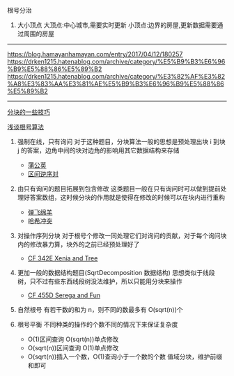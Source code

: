 根号分治

1. 大小顶点
   大顶点:中心城市,需要实时更新
   小顶点:边界的房屋,更新数据需要通过周围的房屋

---

https://blog.hamayanhamayan.com/entry/2017/04/12/180257
https://drken1215.hatenablog.com/archive/category/%E5%B9%B3%E6%96%B9%E5%88%86%E5%89%B2
https://drken1215.hatenablog.com/archive/category/%E3%82%AF%E3%82%A8%E3%83%AA%E3%81%AE%E5%B9%B3%E6%96%B9%E5%88%86%E5%89%B2

---

[分块的一些技巧](https://dpair.gitee.io/articles/block/)

[浅谈根号算法](https://ddosvoid.github.io/2020/10/18/%E6%B5%85%E8%B0%88%E6%A0%B9%E5%8F%B7%E7%AE%97%E6%B3%95/)

1. 强制在线，只有询问
   对于这种题目，分块算法一般的思想是预处理出块 i 到块 j​ 的答案，边角中间的块对边角的影响用其它数据结构来存储

   - [蒲公英](https://ddosvoid.github.io/2020/10/17/Luogu-P4168-Violet-%E8%92%B2%E5%85%AC%E8%8B%B1/)
   - [区间逆序对](https://ddosvoid.github.io/2020/10/18/bzoj-3744-Gty%E7%9A%84%E5%A6%B9%E5%AD%90%E5%BA%8F%E5%88%97/)

2. 由只有询问的题目拓展到包含修改
   这类题目一般在只有询问时可以做到提前处理好答案数组，这时候分块的作用就是使得在修改的时候可以在块内进行重构

   - [弹飞绵羊](https://ddosvoid.github.io/2020/10/17/Luogu-P3203-HNOI2010-%E5%BC%B9%E9%A3%9E%E7%BB%B5%E7%BE%8A/)
   - [哈希冲突](https://ddosvoid.github.io/2020/10/17/Luogu-P3396-%E5%93%88%E5%B8%8C%E5%86%B2%E7%AA%81/)

3. 对操作序列分块
   对于根号个修改一同处理它们对询问的贡献，对于每个询问块内的修改暴力算，块外的之前已经预处理好了

   - [CF 342E Xenia and Tree](https://ddosvoid.github.io/2021/04/21/CF-342E-Xenia-and-Tree/)

4. 更加一般的数据结构题目(SqrtDecomposition 数据结构)
   思想类似于线段树，只不过有些东西线段树没法维护，所以只能用分块来操作

   - [CF 455D Serega and Fun](https://ddosvoid.github.io/2021/05/04/CF-455D-Serega-and-Fun/)

5. 自然根号
   有若干数的和为 n，则不同的数最多有 O(sqrt(n))个
6. 根号平衡
   不同种类的操作的个数不同的情况下来保证复杂度
   - O(1)区间查询 O(sqrt(n))单点修改
   - O(sqrt(n))区间查询 O(1)单点修改
   - O(sqrt(n))插入一个数，O(1)查询小于一个数的个数
     值域分块，维护前缀和即可
